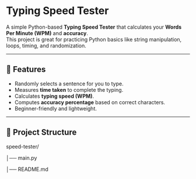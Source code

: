 # Typing Speed Tester

A simple Python-based **Typing Speed Tester** that calculates your **Words Per Minute (WPM)** and **accuracy**.  
This project is great for practicing Python basics like string manipulation, loops, timing, and randomization.

---

## 🚀 Features
- Randomly selects a sentence for you to type.
- Measures **time taken** to complete the typing.
- Calculates **typing speed (WPM)**.
- Computes **accuracy percentage** based on correct characters.
- Beginner-friendly and lightweight.

---

## 📂 Project Structure
speed-tester/

│── main.py

│── README.md
